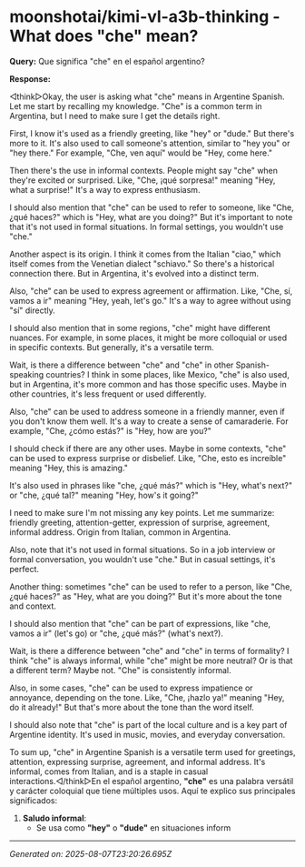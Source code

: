 # moonshotai/kimi-vl-a3b-thinking - What does "che" mean?

**Query:** Que significa "che" en el español argentino?



**Response:**

◁think▷Okay, the user is asking what "che" means in Argentine Spanish. Let me start by recalling my knowledge. "Che" is a common term in Argentina, but I need to make sure I get the details right.

First, I know it's used as a friendly greeting, like "hey" or "dude." But there's more to it. It's also used to call someone's attention, similar to "hey you" or "hey there." For example, "Che, ven aquí" would be "Hey, come here."

Then there's the use in informal contexts. People might say "che" when they're excited or surprised. Like, "Che, ¡qué sorpresa!" meaning "Hey, what a surprise!" It's a way to express enthusiasm.

I should also mention that "che" can be used to refer to someone, like "Che, ¿qué haces?" which is "Hey, what are you doing?" But it's important to note that it's not used in formal situations. In formal settings, you wouldn't use "che."

Another aspect is its origin. I think it comes from the Italian "ciao," which itself comes from the Venetian dialect "schiavo." So there's a historical connection there. But in Argentina, it's evolved into a distinct term.

Also, "che" can be used to express agreement or affirmation. Like, "Che, sí, vamos a ir" meaning "Hey, yeah, let's go." It's a way to agree without using "sí" directly.

I should also mention that in some regions, "che" might have different nuances. For example, in some places, it might be more colloquial or used in specific contexts. But generally, it's a versatile term.

Wait, is there a difference between "che" and "che" in other Spanish-speaking countries? I think in some places, like Mexico, "che" is also used, but in Argentina, it's more common and has those specific uses. Maybe in other countries, it's less frequent or used differently.

Also, "che" can be used to address someone in a friendly manner, even if you don't know them well. It's a way to create a sense of camaraderie. For example, "Che, ¿cómo estás?" is "Hey, how are you?"

I should check if there are any other uses. Maybe in some contexts, "che" can be used to express surprise or disbelief. Like, "Che, esto es increíble" meaning "Hey, this is amazing."

It's also used in phrases like "che, ¿qué más?" which is "Hey, what's next?" or "che, ¿qué tal?" meaning "Hey, how's it going?"

I need to make sure I'm not missing any key points. Let me summarize: friendly greeting, attention-getter, expression of surprise, agreement, informal address. Origin from Italian, common in Argentina.

Also, note that it's not used in formal situations. So in a job interview or formal conversation, you wouldn't use "che." But in casual settings, it's perfect.

Another thing: sometimes "che" can be used to refer to a person, like "Che, ¿qué haces?" as "Hey, what are you doing?" But it's more about the tone and context.

I should also mention that "che" can be part of expressions, like "che, vamos a ir" (let's go) or "che, ¿qué más?" (what's next?).

Wait, is there a difference between "che" and "che" in terms of formality? I think "che" is always informal, while "che" might be more neutral? Or is that a different term? Maybe not. "Che" is consistently informal.

Also, in some cases, "che" can be used to express impatience or annoyance, depending on the tone. Like, "Che, ¡hazlo ya!" meaning "Hey, do it already!" But that's more about the tone than the word itself.

I should also note that "che" is part of the local culture and is a key part of Argentine identity. It's used in music, movies, and everyday conversation.

To sum up, "che" in Argentine Spanish is a versatile term used for greetings, attention, expressing surprise, agreement, and informal address. It's informal, comes from Italian, and is a staple in casual interactions.◁/think▷En el español argentino, **"che"** es una palabra versátil y carácter coloquial que tiene múltiples usos. Aquí te explico sus principales significados:

1. **Saludo informal**:  
   - Se usa como **"hey"** o **"dude"** en situaciones inform

---
*Generated on: 2025-08-07T23:20:26.695Z*
